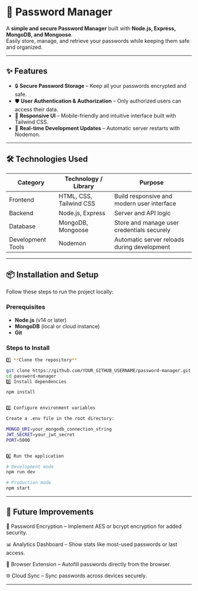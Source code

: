 # 🔐 Password Manager

A **simple and secure Password Manager** built with **Node.js, Express, MongoDB, and Mongoose**.  
Easily store, manage, and retrieve your passwords while keeping them safe and organized.  

---

## ✨ Features

- 🔒 **Secure Password Storage** – Keep all your passwords encrypted and safe.  
- 🛡️ **User Authentication & Authorization** – Only authorized users can access their data.  
- 📱 **Responsive UI** – Mobile-friendly and intuitive interface built with Tailwind CSS.  
- 🔄 **Real-time Development Updates** – Automatic server restarts with Nodemon.  

---

## 🛠️ Technologies Used

| **Category**          | **Technology / Library**     | **Purpose**                                  |
|----------------------|-----------------------------|---------------------------------------------|
| Frontend             | HTML, CSS, Tailwind CSS      | Build responsive and modern user interface |
| Backend              | Node.js, Express             | Server and API logic                        |
| Database             | MongoDB, Mongoose            | Store and manage user credentials securely |
| Development Tools    | Nodemon                      | Automatic server reloads during development|

---

## 📦 Installation and Setup

Follow these steps to run the project locally:

### Prerequisites

- **Node.js** (v14 or later)  
- **MongoDB** (local or cloud instance)  
- **Git**

### Steps to Install
```bash
1️⃣ **Clone the repository**

git clone https://github.com/YOUR_GITHUB_USERNAME/password-manager.git
cd password-manager
2️⃣ Install dependencies

npm install


3️⃣ Configure environment variables

Create a .env file in the root directory:

MONGO_URI=your_mongodb_connection_string
JWT_SECRET=your_jwt_secret
PORT=5000


4️⃣ Run the application

# Development mode
npm run dev

# Production mode
npm start
```

---

## 🔮 Future Improvements

🔐 Password Encryption – Implement AES or bcrypt encryption for added security.

📊 Analytics Dashboard – Show stats like most-used passwords or last access.

🔗 Browser Extension – Autofill passwords directly from the browser.

🌐 Cloud Sync – Sync passwords across devices securely.

---
